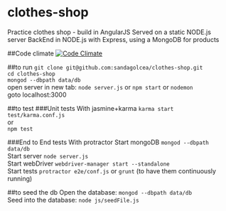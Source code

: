 # clothes-shop
Practice clothes shop - build in AngularJS
Served on a static NODE.js server
BackEnd in NODE.js with Express, using a MongoDB for products

##Code climate
[![Code Climate](https://codeclimate.com/github/sandagolcea/clothes-shop/badges/gpa.svg)](https://codeclimate.com/github/sandagolcea/clothes-shop)

##to run
`git clone git@github.com:sandagolcea/clothes-shop.git`    
`cd clothes-shop`  
`mongod --dbpath data/db`  
open server in new tab: `node server.js` or `npm start` or `nodemon`  
goto localhost:3000  

##to test
###Unit tests
With jasmine+karma
`karma start test/karma.conf.js`  
or  
`npm test`  

###End to End tests
With protractor
Start mongoDB `mongod --dbpath data/db`  
Start server `node server.js`  
Start webDriver `webdriver-manager start --standalone`  
Start tests `protractor e2e/conf.js` or `grunt` (to have them continuously running)  


##to seed the db
Open the database: `mongod --dbpath data/db`  
Seed into the database: `node js/seedFile.js`  
